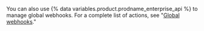 You can also use {% data variables.product.prodname_enterprise_api %} to manage global webhooks. For a complete list of actions, see "[Global webhooks](/rest/reference/enterprise-admin#global-webhooks)."
